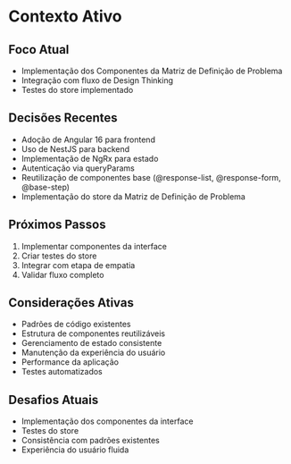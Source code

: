 # Contexto Ativo

## Foco Atual

- Implementação dos Componentes da Matriz de Definição de Problema
- Integração com fluxo de Design Thinking
- Testes do store implementado

## Decisões Recentes

- Adoção de Angular 16 para frontend
- Uso de NestJS para backend
- Implementação de NgRx para estado
- Autenticação via queryParams
- Reutilização de componentes base (@response-list, @response-form, @base-step)
- Implementação do store da Matriz de Definição de Problema

## Próximos Passos

1. Implementar componentes da interface
2. Criar testes do store
3. Integrar com etapa de empatia
4. Validar fluxo completo

## Considerações Ativas

- Padrões de código existentes
- Estrutura de componentes reutilizáveis
- Gerenciamento de estado consistente
- Manutenção da experiência do usuário
- Performance da aplicação
- Testes automatizados

## Desafios Atuais

- Implementação dos componentes da interface
- Testes do store
- Consistência com padrões existentes
- Experiência do usuário fluida
